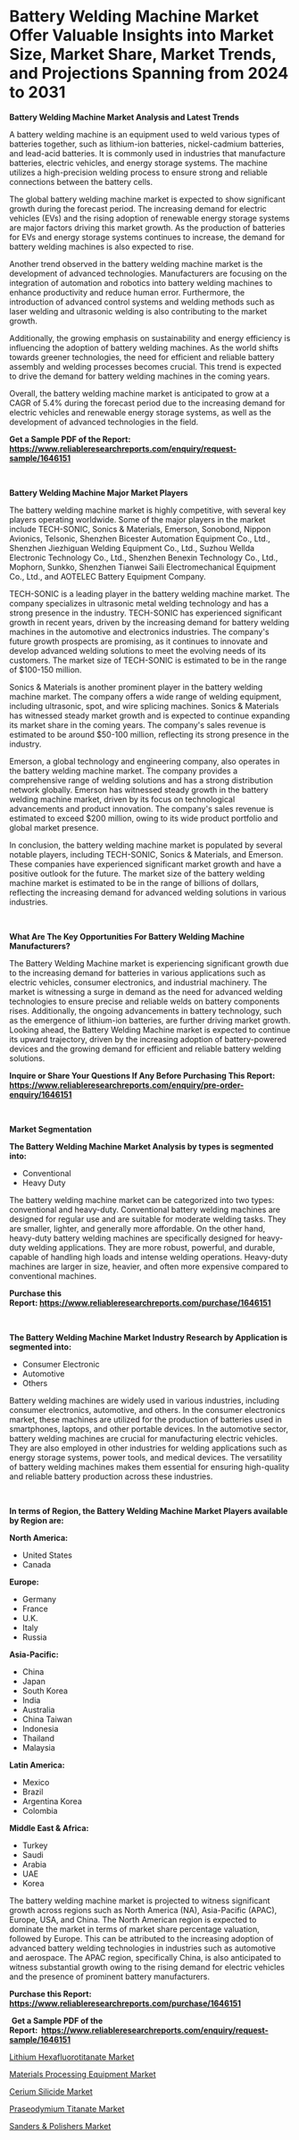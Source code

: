 <p><h1>Battery Welding Machine Market Offer Valuable Insights into Market Size, Market Share, Market Trends, and Projections Spanning from 2024 to 2031</h1></p><p><strong>Battery Welding Machine Market Analysis and Latest Trends</strong></p>
<p><p>A battery welding machine is an equipment used to weld various types of batteries together, such as lithium-ion batteries, nickel-cadmium batteries, and lead-acid batteries. It is commonly used in industries that manufacture batteries, electric vehicles, and energy storage systems. The machine utilizes a high-precision welding process to ensure strong and reliable connections between the battery cells.</p><p>The global battery welding machine market is expected to show significant growth during the forecast period. The increasing demand for electric vehicles (EVs) and the rising adoption of renewable energy storage systems are major factors driving this market growth. As the production of batteries for EVs and energy storage systems continues to increase, the demand for battery welding machines is also expected to rise.</p><p>Another trend observed in the battery welding machine market is the development of advanced technologies. Manufacturers are focusing on the integration of automation and robotics into battery welding machines to enhance productivity and reduce human error. Furthermore, the introduction of advanced control systems and welding methods such as laser welding and ultrasonic welding is also contributing to the market growth.</p><p>Additionally, the growing emphasis on sustainability and energy efficiency is influencing the adoption of battery welding machines. As the world shifts towards greener technologies, the need for efficient and reliable battery assembly and welding processes becomes crucial. This trend is expected to drive the demand for battery welding machines in the coming years.</p><p>Overall, the battery welding machine market is anticipated to grow at a CAGR of 5.4% during the forecast period due to the increasing demand for electric vehicles and renewable energy storage systems, as well as the development of advanced technologies in the field.</p></p>
<p><strong>Get a Sample PDF of the Report:&nbsp; <a href="https://www.reliableresearchreports.com/enquiry/request-sample/1646151">https://www.reliableresearchreports.com/enquiry/request-sample/1646151</a></strong></p>
<p>&nbsp;</p>
<p><strong>Battery Welding Machine Major Market Players</strong></p>
<p><p>The battery welding machine market is highly competitive, with several key players operating worldwide. Some of the major players in the market include TECH-SONIC, Sonics & Materials, Emerson, Sonobond, Nippon Avionics, Telsonic, Shenzhen Bicester Automation Equipment Co., Ltd., Shenzhen Jiezhiguan Welding Equipment Co., Ltd., Suzhou Wellda Electronic Technology Co., Ltd., Shenzhen Benexin Technology Co., Ltd., Mophorn, Sunkko, Shenzhen Tianwei Saili Electromechanical Equipment Co., Ltd., and AOTELEC Battery Equipment Company.</p><p>TECH-SONIC is a leading player in the battery welding machine market. The company specializes in ultrasonic metal welding technology and has a strong presence in the industry. TECH-SONIC has experienced significant growth in recent years, driven by the increasing demand for battery welding machines in the automotive and electronics industries. The company's future growth prospects are promising, as it continues to innovate and develop advanced welding solutions to meet the evolving needs of its customers. The market size of TECH-SONIC is estimated to be in the range of $100-150 million.</p><p>Sonics & Materials is another prominent player in the battery welding machine market. The company offers a wide range of welding equipment, including ultrasonic, spot, and wire splicing machines. Sonics & Materials has witnessed steady market growth and is expected to continue expanding its market share in the coming years. The company's sales revenue is estimated to be around $50-100 million, reflecting its strong presence in the industry.</p><p>Emerson, a global technology and engineering company, also operates in the battery welding machine market. The company provides a comprehensive range of welding solutions and has a strong distribution network globally. Emerson has witnessed steady growth in the battery welding machine market, driven by its focus on technological advancements and product innovation. The company's sales revenue is estimated to exceed $200 million, owing to its wide product portfolio and global market presence.</p><p>In conclusion, the battery welding machine market is populated by several notable players, including TECH-SONIC, Sonics & Materials, and Emerson. These companies have experienced significant market growth and have a positive outlook for the future. The market size of the battery welding machine market is estimated to be in the range of billions of dollars, reflecting the increasing demand for advanced welding solutions in various industries.</p></p>
<p>&nbsp;</p>
<p><strong>What Are The Key Opportunities For Battery Welding Machine Manufacturers?</strong></p>
<p><p>The Battery Welding Machine market is experiencing significant growth due to the increasing demand for batteries in various applications such as electric vehicles, consumer electronics, and industrial machinery. The market is witnessing a surge in demand as the need for advanced welding technologies to ensure precise and reliable welds on battery components rises. Additionally, the ongoing advancements in battery technology, such as the emergence of lithium-ion batteries, are further driving market growth. Looking ahead, the Battery Welding Machine market is expected to continue its upward trajectory, driven by the increasing adoption of battery-powered devices and the growing demand for efficient and reliable battery welding solutions.</p></p>
<p><strong>Inquire or Share Your Questions If Any Before Purchasing This Report: <a href="https://www.reliableresearchreports.com/enquiry/pre-order-enquiry/1646151">https://www.reliableresearchreports.com/enquiry/pre-order-enquiry/1646151</a></strong></p>
<p>&nbsp;</p>
<p><strong>Market Segmentation</strong></p>
<p><strong>The Battery Welding Machine Market Analysis by types is segmented into:</strong></p>
<p><ul><li>Conventional</li><li>Heavy Duty</li></ul></p>
<p><p>The battery welding machine market can be categorized into two types: conventional and heavy-duty. Conventional battery welding machines are designed for regular use and are suitable for moderate welding tasks. They are smaller, lighter, and generally more affordable. On the other hand, heavy-duty battery welding machines are specifically designed for heavy-duty welding applications. They are more robust, powerful, and durable, capable of handling high loads and intense welding operations. Heavy-duty machines are larger in size, heavier, and often more expensive compared to conventional machines.</p></p>
<p><strong>Purchase this Report:&nbsp;<a href="https://www.reliableresearchreports.com/purchase/1646151">https://www.reliableresearchreports.com/purchase/1646151</a></strong></p>
<p>&nbsp;</p>
<p><strong>The Battery Welding Machine Market Industry Research by Application is segmented into:</strong></p>
<p><ul><li>Consumer Electronic</li><li>Automotive</li><li>Others</li></ul></p>
<p><p>Battery welding machines are widely used in various industries, including consumer electronics, automotive, and others. In the consumer electronics market, these machines are utilized for the production of batteries used in smartphones, laptops, and other portable devices. In the automotive sector, battery welding machines are crucial for manufacturing electric vehicles. They are also employed in other industries for welding applications such as energy storage systems, power tools, and medical devices. The versatility of battery welding machines makes them essential for ensuring high-quality and reliable battery production across these industries.</p></p>
<p>&nbsp;</p>
<p><strong>In terms of Region, the Battery Welding Machine Market Players available by Region are:</strong></p>
<p>
    <p> <strong> North America: </strong>
        <ul>
            <li>United States</li>
            <li>Canada</li>
        </ul>
        </p> 
    <p> <strong> Europe: </strong>
        <ul>
            <li>Germany</li>
            <li>France</li>
            <li>U.K.</li>
            <li>Italy</li>
            <li>Russia</li>
        </ul>
        </p> 
    <p> <strong> Asia-Pacific: </strong>
        <ul>
            <li>China</li>
            <li>Japan</li>
            <li>South Korea</li>
            <li>India</li>
            <li>Australia</li>
            <li>China Taiwan</li>
            <li>Indonesia</li>
            <li>Thailand</li>
            <li>Malaysia</li>
        </ul>
        </p> 
    <p> <strong> Latin America: </strong>
        <ul>
            <li>Mexico</li>
            <li>Brazil</li>
            <li>Argentina Korea</li>
            <li>Colombia</li>
        </ul>
        </p> 
    <p> <strong> Middle East & Africa: </strong>
        <ul>
            <li>Turkey</li>
            <li>Saudi</li>
            <li>Arabia</li>
            <li>UAE</li>
            <li>Korea</li>
        </ul>
    </p>
    </p>
<p><p>The battery welding machine market is projected to witness significant growth across regions such as North America (NA), Asia-Pacific (APAC), Europe, USA, and China. The North American region is expected to dominate the market in terms of market share percentage valuation, followed by Europe. This can be attributed to the increasing adoption of advanced battery welding technologies in industries such as automotive and aerospace. The APAC region, specifically China, is also anticipated to witness substantial growth owing to the rising demand for electric vehicles and the presence of prominent battery manufacturers.</p></p>
<p><strong>Purchase this Report: <a href="https://www.reliableresearchreports.com/purchase/1646151">https://www.reliableresearchreports.com/purchase/1646151</a></strong></p>
<p>&nbsp;<strong>Get a Sample PDF of the Report:&nbsp;&nbsp;<a href="https://www.reliableresearchreports.com/enquiry/request-sample/1646151">https://www.reliableresearchreports.com/enquiry/request-sample/1646151</a></strong></p>
<p><strong></strong></p>
<p><p><a href="https://medium.com/@annaalexander40/lithium-hexafluorotitanate-market-exploring-market-share-market-trends-and-future-growth-fb57b6a0cc8a">Lithium Hexafluorotitanate Market</a></p><p><a href="https://github.com/joannesouthgate/Market-Research-Report-List-1/blob/main/materials-processing-equipment-market.md">Materials Processing Equipment Market</a></p><p><a href="https://medium.com/@annaalexander40/cerium-silicide-market-insight-market-trends-growth-forecasted-from-2023-to-2030-a5a0238c4582">Cerium Silicide Market</a></p><p><a href="https://medium.com/@annaalexander40/praseodymium-titanate-market-competitive-analysis-market-trends-and-forecast-to-2030-186782a5cf4a">Praseodymium Titanate Market</a></p><p><a href="https://github.com/amonskiyk/Market-Research-Report-List-2/blob/main/sanders-polishers-market.md">Sanders & Polishers Market</a></p></p>